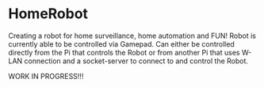 # HomeRobot
Creating a robot for home surveillance, home automation and FUN!
Robot is currently able to be controlled via Gamepad. 
Can either be controlled directly from the Pi that controls the Robot or from another Pi that uses W-LAN connection and a socket-server to connect to and control the Robot.


WORK IN PROGRESS!!!
